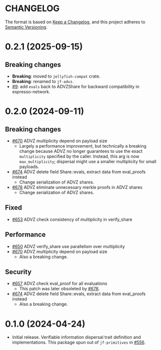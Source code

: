 # CHANGELOG

The format is based on [Keep a Changelog](https://keepachangelog.com/en/1.0.0/),
and this project adheres to [Semantic Versioning](https://semver.org/spec/v2.0.0.html).

# 0.2.1 (2025-09-15)

## Breaking changes

- **Breaking**: moved to `jellyfish-compat` crate.
- **Breaking**: renamed to `jf-advz`.
- [#9](https://github.com/EspressoSystems/jellyfish-compat/pull/9): add `evals` back to ADVZShare for backward compatibility in espresso-network.

# 0.2.0 (2024-09-11)

## Breaking changes

- [#670](https://github.com/EspressoSystems/jellyfish/pull/670) ADVZ multiplicity depend on payload size
  - Largely a performance improvement, but technically a breaking change because ADVZ no longer guarantees to use the exact `multiplicity` specified by the caller. Instead, this arg is now `max_multiplicity`; dispersal might use a smaller multiplicity for small payloads.
- [#674](https://github.com/EspressoSystems/jellyfish/pull/674) ADVZ delete field Share::evals, extract data from eval_proofs instead
  - Change serialization of ADVZ shares.
- [#678](https://github.com/EspressoSystems/jellyfish/pull/678) ADVZ eliminate unnecessary merkle proofs in ADVZ shares
  - Change serialization of ADVZ shares.

## Fixed

- [#653](https://github.com/EspressoSystems/jellyfish/pull/653) ADVZ check consistency of multiplicity in verify_share

## Performance

- [#650](https://github.com/EspressoSystems/jellyfish/pull/650) ADVZ verify_share use parallelism over multiplicity
- [#670](https://github.com/EspressoSystems/jellyfish/pull/670) ADVZ multiplicity depend on payload size
  - Also a breaking change.

## Security

- [#657](https://github.com/EspressoSystems/jellyfish/pull/657) ADVZ check eval_proof for all evaluations
  - This patch was later obsoleted by [#678](https://github.com/EspressoSystems/jellyfish/pull/678).
- [#674](https://github.com/EspressoSystems/jellyfish/pull/674) ADVZ delete field Share::evals, extract data from eval_proofs instead
  - Also a breaking change.

# 0.1.0 (2024-04-24)

- Initial release. Verifiable information dispersal trait definition and implementations. This package spun out of `jf-primitives` in [#556](https://github.com/EspressoSystems/jellyfish/pull/556).
